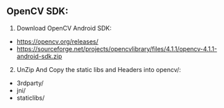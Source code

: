 ## OpenCV SDK:

1. Download OpenCV Android SDK:
  * https://opencv.org/releases/
  * https://sourceforge.net/projects/opencvlibrary/files/4.1.1/opencv-4.1.1-android-sdk.zip

2. UnZip And Copy the static libs and Headers into opencv/:
  * 3rdparty/
  * jni/
  * staticlibs/